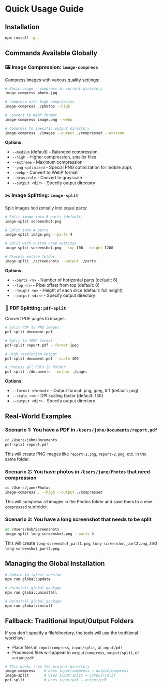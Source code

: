 # Quick Usage Guide

## Installation

```bash
npm install -g .
```

## Commands Available Globally

### 🖼️ Image Compression: `image-compress`

Compress images with various quality settings:

```bash
# Basic usage - compress in current directory
image-compress photo.jpg

# Compress with high compression
image-compress ./photos --high

# Convert to WebP format
image-compress image.png --webp

# Compress to specific output directory
image-compress ./images --output ./compressed --extreme
```

**Options:**
- `--medium` (default) - Balanced compression
- `--high` - Higher compression, smaller files
- `--extreme` - Maximum compression
- `--png-optimized` - Special PNG optimization for mobile apps
- `--webp` - Convert to WebP format
- `--grayscale` - Convert to grayscale
- `--output <dir>` - Specify output directory

### ✂️ Image Splitting: `image-split`

Split images horizontally into equal parts:

```bash
# Split image into 6 parts (default)
image-split screenshot.png

# Split into 4 parts
image-split image.png --parts 4

# Split with custom crop settings
image-split screenshot.png --top 100 --height 1200

# Process entire folder
image-split ./screenshots --output ./parts
```

**Options:**
- `--parts <n>` - Number of horizontal parts (default: 6)
- `--top <n>` - Pixel offset from top (default: 0)
- `--height <n>` - Height of each slice (default: full height)
- `--output <dir>` - Specify output directory

### 📄 PDF Splitting: `pdf-split`

Convert PDF pages to images:

```bash
# Split PDF to PNG images
pdf-split document.pdf

# Split to JPEG format
pdf-split report.pdf --format jpeg

# High resolution output
pdf-split document.pdf --scale 300

# Process all PDFs in folder
pdf-split ./documents --output ./pages
```

**Options:**
- `--format <format>` - Output format: png, jpeg, tiff (default: png)
- `--scale <n>` - DPI scaling factor (default: 150)
- `--output <dir>` - Specify output directory

## Real-World Examples

### Scenario 1: You have a PDF in `/Users/john/Documents/report.pdf`

```bash
cd /Users/john/Documents
pdf-split report.pdf
```
This will create PNG images like `report-1.png`, `report-2.png`, etc. in the same folder.

### Scenario 2: You have photos in `/Users/jane/Photos` that need compression

```bash
cd /Users/jane/Photos
image-compress . --high --output ./compressed
```
This will compress all images in the Photos folder and save them to a new `compressed` subfolder.

### Scenario 3: You have a long screenshot that needs to be split

```bash
cd /Users/bob/Screenshots
image-split long-screenshot.png --parts 3
```
This will create `long-screenshot_part1.png`, `long-screenshot_part2.png`, and `long-screenshot_part3.png`.

## Managing the Global Installation

```bash
# Update to latest version
npm run global:update

# Uninstall global package
npm run global:uninstall

# Reinstall global package
npm run global:install
```

## Fallback: Traditional Input/Output Folders

If you don't specify a file/directory, the tools will use the traditional workflow:
- Place files in `input/compress`, `input/split`, or `input/pdf`
- Processed files will appear in `output/compress`, `output/split`, or `output/pdf`

```bash
# This works from the project directory
image-compress    # Uses input/compress → output/compress
image-split       # Uses input/split → output/split
pdf-split         # Uses input/pdf → output/pdf
```

